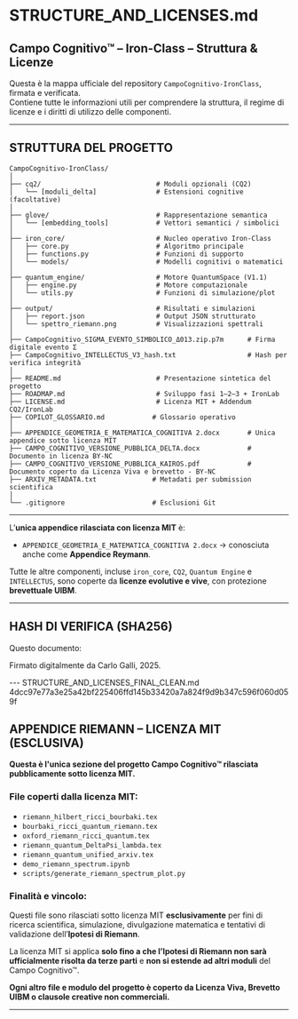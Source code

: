 
# STRUCTURE_AND_LICENSES.md

## Campo Cognitivo™ – Iron-Class – Struttura & Licenze

Questa è la mappa ufficiale del repository `CampoCognitivo-IronClass`, firmata e verificata.  
Contiene tutte le informazioni utili per comprendere la struttura, il regime di licenze e i diritti di utilizzo delle componenti.

---

## STRUTTURA DEL PROGETTO

```plaintext
CampoCognitivo-IronClass/
│
├── cq2/                             # Moduli opzionali (CQ2)
│   └── [moduli_delta]               # Estensioni cognitive (facoltative)
│
├── glove/                           # Rappresentazione semantica
│   └── [embedding_tools]            # Vettori semantici / simbolici
│
├── iron_core/                       # Nucleo operativo Iron-Class
│   ├── core.py                      # Algoritmo principale
│   ├── functions.py                 # Funzioni di supporto
│   └── models/                      # Modelli cognitivi o matematici
│
├── quantum_engine/                  # Motore QuantumSpace (V1.1)
│   ├── engine.py                    # Motore computazionale
│   └── utils.py                     # Funzioni di simulazione/plot
│
├── output/                          # Risultati e simulazioni
│   ├── report.json                  # Output JSON strutturato
│   └── spettro_riemann.png          # Visualizzazioni spettrali
│
├── CampoCognitivo_SIGMA_EVENTO_SIMBOLICO_Δ013.zip.p7m      # Firma digitale evento Σ
├── CampoCognitivo_INTELLECTUS_V3_hash.txt                  # Hash per verifica integrità
│
├── README.md                        # Presentazione sintetica del progetto
├── ROADMAP.md                       # Sviluppo fasi 1–2–3 + IronLab
├── LICENSE.md                       # Licenza MIT + Addendum CQ2/IronLab
├── COPILOT_GLOSSARIO.md            # Glossario operativo
│
├── APPENDICE_GEOMETRIA_E_MATEMATICA_COGNITIVA 2.docx       # Unica appendice sotto licenza MIT
├── CAMPO_COGNITIVO_VERSIONE_PUBBLICA_DELTA.docx            # Documento in licenza BY-NC
├── CAMPO_COGNITIVO_VERSIONE_PUBBLICA_KAIROS.pdf            # Documento coperto da Licenza Viva e brevetto - BY-NC
├── ARXIV_METADATA.txt              # Metadati per submission scientifica
│
└── .gitignore                      # Esclusioni Git
```

---



L’**unica appendice rilasciata con licenza MIT** è:

- `APPENDICE_GEOMETRIA_E_MATEMATICA_COGNITIVA 2.docx` → conosciuta anche come **Appendice Reymann**.

Tutte le altre componenti, incluse `iron_core`, `CQ2`, `Quantum Engine` e `INTELLECTUS`, sono coperte da **licenze evolutive e vive**, con protezione **brevettuale UIBM**.

---

## HASH DI VERIFICA (SHA256)

Questo documento:



Firmato digitalmente da Carlo Galli, 2025.

--- STRUCTURE_AND_LICENSES_FINAL_CLEAN.md
4dcc97e77a3e25a42bf225406ffd145b33420a7a824f9d9b347c596f060d059f

## APPENDICE RIEMANN – LICENZA MIT (ESCLUSIVA)

**Questa è l'unica sezione del progetto Campo Cognitivo™ rilasciata pubblicamente sotto licenza MIT.**

### File coperti dalla licenza MIT:

- `riemann_hilbert_ricci_bourbaki.tex`
- `bourbaki_ricci_quantum_riemann.tex`
- `oxford_riemann_ricci_quantum.tex`
- `riemann_quantum_DeltaPsi_lambda.tex`
- `riemann_quantum_unified_arxiv.tex`
- `demo_riemann_spectrum.ipynb`
- `scripts/generate_riemann_spectrum_plot.py`

### Finalità e vincolo:
Questi file sono rilasciati sotto licenza MIT **esclusivamente** per fini di ricerca scientifica, simulazione, divulgazione matematica e tentativi di validazione dell’**Ipotesi di Riemann**.

La licenza MIT si applica **solo fino a che l’Ipotesi di Riemann non sarà ufficialmente risolta da terze parti** e **non si estende ad altri moduli** del Campo Cognitivo™.

**Ogni altro file e modulo del progetto è coperto da Licenza Viva, Brevetto UIBM o clausole creative non commerciali.**

---
